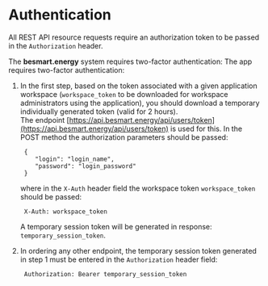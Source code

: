 # Authentication

All REST API resource requests require an authorization token to be passed in the <code>Authorization</code> header.

The **besmart.energy** system requires two-factor authentication:
The app requires two-factor authentication:
1. In the first step, based on the token associated with a given application workspace (<code>workspace_token</code> to be downloaded for workspace administrators using the application), you should download a temporary individually generated token (valid for 2 hours).<br>The endpoint [https://api.besmart.energy/api/users/token](https://api.besmart.energy/api/users/token) is used for this. In the POST method the authorization parameters should be passed:

        {
           "login": "login_name",
           "password": "login_password"
        }
    where in the <code>X-Auth</code> header field the workspace token <code>workspace_token</code> should be passed:

        X-Auth: workspace_token

    A temporary session token will be generated in response: <code>temporary_session_token</code>.

2. In ordering any other endpoint, the temporary session token generated in step 1 must be entered in the <code>Authorization</code> header field:

        Authorization: Bearer temporary_session_token